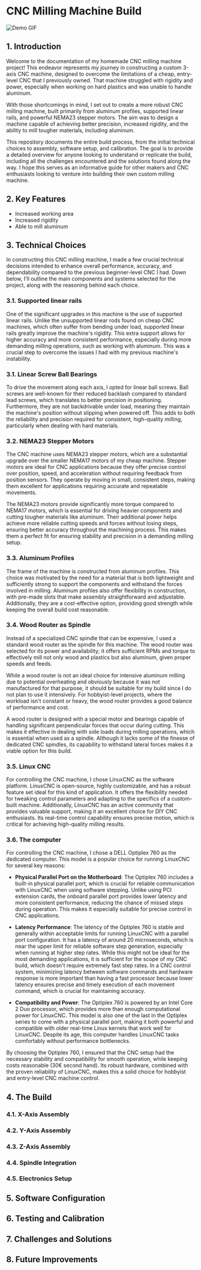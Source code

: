 # CNC Milling Machine Build

![Demo GIF](Demo1.gif)

## 1. Introduction
Welcome to the documentation of my homemade CNC milling machine project! This endeavor represents my journey in constructing a custom 3-axis CNC machine, designed to overcome the limitations of a cheap, entry-level CNC that I previously owned. That machine struggled with rigidity and power, especially when working on hard plastics and was unable to handle aluminum.

With those shortcomings in mind, I set out to create a more robust CNC milling machine, built primarily from aluminum profiles, supported linear rails, and powerful NEMA23 stepper motors. The aim was to design a machine capable of achieving better precision, increased rigidity, and the ability to mill tougher materials, including aluminum.

This repository documents the entire build process, from the initial technical choices to assembly, software setup, and calibration. The goal is to provide a detailed overview for anyone looking to understand or replicate the build, including all the challenges encountered and the solutions found along the way. I hope this serves as an informative guide for other makers and CNC enthusiasts looking to venture into building their own custom milling machine.

## 2. Key Features
- Increased working area
- Increased rigidity
- Able to mill aluminum

## 3. Technical Choices
In constructing this CNC milling machine, I made a few crucial technical decisions intended to enhance overall performance, accuracy, and dependability compared to the previous beginner-level CNC I had. Down below, I'll outline the main components and systems selected for the project, along with the reasoning behind each choice.

### 3.1. Supported linear rails
One of the significant upgrades in this machine is the use of supported linear rails. Unlike the unsupported linear rods found on cheap CNC machines, which often suffer from bending under load, supported linear rails greatly improve the machine's rigidity. This extra support allows for higher accuracy and more consistent performance, especially during more demanding milling operations, such as working with aluminum. This was a crucial step to overcome the issues I had with my previous machine's instability.

### 3.1. Linear Screw Ball Bearings
To drive the movement along each axis, I opted for linear ball screws. Ball screws are well-known for their reduced backlash compared to standard lead screws, which translates to better precision in positioning. Furthermore, they are not backdrivable under load, meaning they maintain the machine's position without slipping when powered off. This adds to both the reliability and precision required for consistent, high-quality milling, particularly when dealing with hard materials.

### 3.2. NEMA23 Stepper Motors
The CNC machine uses NEMA23 stepper motors, which are a substantial upgrade over the smaller NEMA17 motors of my cheap machine. Stepper motors are ideal for CNC applications because they offer precise control over position, speed, and acceleration without requiring feedback from position sensors. They operate by moving in small, consistent steps, making them excellent for applications requiring accurate and repeatable movements.

The NEMA23 motors provide significantly more torque compared to NEMA17 motors, which is essential for driving heavier components and cutting tougher materials like aluminum. Their additional power helps achieve more reliable cutting speeds and forces without losing steps, ensuring better accuracy throughout the machining process. This makes them a perfect fit for ensuring stability and precision in a demanding milling setup.

### 3.3. Aluminum Profiles
The frame of the machine is constructed from aluminum profiles. This choice was motivated by the need for a material that is both lightweight and sufficiently strong to support the components and withstand the forces involved in milling. Aluminum profiles also offer flexibility in construction, with pre-made slots that make assembly straightforward and adjustable. Additionally, they are a cost-effective option, providing good strength while keeping the overall build cost reasonable.


### 3.4. Wood Router as Spindle
Instead of a specialized CNC spindle that can be expensive, I used a standard wood router as the spindle for this machine. The wood router was selected for its power and availability; it offers sufficient RPMs and torque to effectively mill not only wood and plastics but also aluminum, given proper speeds and feeds. 

While a wood router is not an ideal choice for intensive aluminum milling due to potential overheating and obviously because it was not manufactured for that purpose, it should be suitable for my build since I do not plan to use it intensively. For hobbyist-level projects, where the workload isn't constant or heavy, the wood router provides a good balance of performance and cost.

A wood router is designed with a special motor and bearings capable of handling significant perpendicular forces that occur during cutting. This makes it effective in dealing with side loads during milling operations, which is essential when used as a spindle. Although it lacks some of the finesse of dedicated CNC spindles, its capability to withstand lateral forces makes it a viable option for this build.

### 3.5. Linux CNC
For controlling the CNC machine, I chose LinuxCNC as the software platform. LinuxCNC is open-source, highly customizable, and has a robust feature set ideal for this kind of application. It offers the flexibility needed for tweaking control parameters and adapting to the specifics of a custom-built machine. Additionally, LinuxCNC has an active community that provides valuable support, making it an excellent choice for DIY CNC enthusiasts. Its real-time control capability ensures precise motion, which is critical for achieving high-quality milling results.

### 3.6. The computer
For controlling the CNC machine, I chose a DELL Optiplex 760 as the dedicated computer. This model is a popular choice for running LinuxCNC for several key reasons:

- **Physical Parallel Port on the Motherboard**: The Optiplex 760 includes a built-in physical parallel port, which is crucial for reliable communication with LinuxCNC when using software stepping. Unlike using PCI extension cards, the onboard parallel port provides lower latency and more consistent performance, reducing the chance of missed steps during operation. This makes it especially suitable for precise control in CNC applications.

- **Latency Performance**: The latency of the Optiplex 760 is stable and generally within acceptable limits for running LinuxCNC with a parallel port configuration. It has a latency of around 20 microseconds, which is near the upper limit for reliable software step generation, especially when running at higher step rates. While this might not be ideal for the most demanding applications, it is sufficient for the scope of my CNC build, which doesn't require extremely fast step rates. In a CNC control system, minimizing latency between software commands and hardware response is more important than having a fast processor because lower latency ensures precise and timely execution of each movement command, which is crucial for maintaining accuracy.

- **Compatibility and Power**: The Optiplex 760 is powered by an Intel Core 2 Duo processor, which provides more than enough computational power for LinuxCNC. This model is also one of the last in the Optiplex series to come with a physical parallel port, making it both powerful and compatible with older real-time Linux kernels that work well for LinuxCNC. Despite its age, this computer handles LinuxCNC tasks comfortably without performance bottlenecks.

By choosing the Optiplex 760, I ensured that the CNC setup had the necessary stability and compatibility for smooth operation, while keeping costs reasonable (30€ second hand). Its robust hardware, combined with the proven reliability of LinuxCNC, makes this a solid choice for hobbyist and entry-level CNC machine control.

## 4. The Build

### 4.1. X-Axis Assembly

### 4.2. Y-Axis Assembly

### 4.3. Z-Axis Assembly

### 4.4. Spindle Integration

### 4.5. Electronics Setup

## 5. Software Configuration

## 6. Testing and Calibration

## 7. Challenges and Solutions

## 8. Future Improvements
